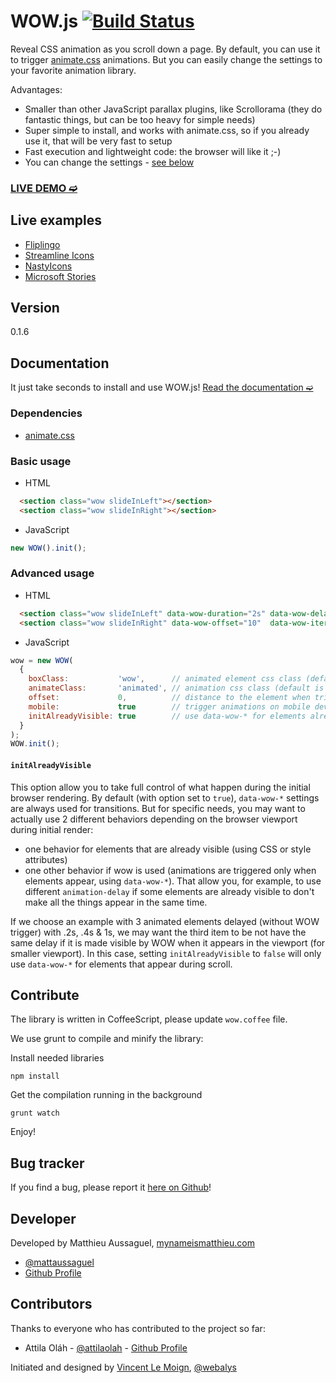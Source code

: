 # WOW.js [![Build Status](https://secure.travis-ci.org/matthieua/WOW.png?branch=master)](http://travis-ci.org/matthieua/WOW)

Reveal CSS animation as you scroll down a page.
By default, you can use it to trigger [animate.css](https://github.com/daneden/animate.css) animations.
But you can easily change the settings to your favorite animation library.

Advantages:
- Smaller than other JavaScript parallax plugins, like Scrollorama (they do fantastic things, but can be too heavy for simple needs)
- Super simple to install, and works with animate.css, so if you already use it, that will be very fast to setup
- Fast execution and lightweight code: the browser will like it ;-)
- You can change the settings - [see below](#advanced-usage)

### [LIVE DEMO ➫](http://mynameismatthieu.com/WOW/)

## Live examples

- [Fliplingo](https://www.fliplingo.com)
- [Streamline Icons](http://www.streamlineicons.com)
- [NastyIcons](http://www.nastyicons.com)
- [Microsoft Stories](http://www.microsoft.com/en-us/news/stories/garage/)


## Version

0.1.6

## Documentation

It just take seconds to install and use WOW.js!
[Read the documentation ➫](http://mynameismatthieu.com/WOW/docs.html)

### Dependencies
- [animate.css](https://github.com/daneden/animate.css)

### Basic usage

- HTML

```html
  <section class="wow slideInLeft"></section>
  <section class="wow slideInRight"></section>
```

- JavaScript

```javascript
new WOW().init();
```

### Advanced usage

- HTML

```html
  <section class="wow slideInLeft" data-wow-duration="2s" data-wow-delay="5s"></section>
  <section class="wow slideInRight" data-wow-offset="10"  data-wow-iteration="10"></section>
```

- JavaScript

```javascript
wow = new WOW(
  {
    boxClass:           'wow',      // animated element css class (default is wow)
    animateClass:       'animated', // animation css class (default is animated)
    offset:             0,          // distance to the element when triggering the animation (default is 0)
    mobile:             true        // trigger animations on mobile devices (true is default)
    initAlreadyVisible: true        // use data-wow-* for elements already visible (true is default)
  }
);
WOW.init();
```

#### `initAlreadyVisible`

This option allow you to take full control of what happen during the initial browser rendering.
By default (with option set to `true`), `data-wow-*` settings are always used for transitions.
But for specific needs, you may want to actually use 2 different behaviors depending on the browser viewport during initial render:
- one behavior for elements that are already visible (using CSS or style attributes)
- one other behavior if wow is used (animations are triggered only when elements appear, using `data-wow-*`).
That allow you, for example, to use different `animation-delay` if some elements are already visible to don't make all the things appear in the same time.

If we choose an example with 3 animated elements delayed (without WOW trigger) with .2s, .4s & 1s, we may want the third item to be not have the same delay if it is made visible by WOW when it appears in the viewport (for smaller viewport). In this case, setting `initAlreadyVisible` to `false` will only use `data-wow-*` for elements that appear during scroll.

## Contribute

The library is written in CoffeeScript, please update `wow.coffee` file.

We use grunt to compile and minify the library:

Install needed libraries

```
npm install
```

Get the compilation running in the background

```
grunt watch
```

Enjoy!

## Bug tracker

If you find a bug, please report it [here on Github](https://github.com/matthieua/WOW/issues)!

## Developer

Developed by Matthieu Aussaguel, [mynameismatthieu.com](http://mynameismatthieu.com)

+ [@mattaussaguel](http://twitter.com/mattaussaguel)
+ [Github Profile](http://github.com/matthieua)

## Contributors

Thanks to everyone who has contributed to the project so far:

- Attila Oláh - [@attilaolah](http://twitter.com/attilaolah) - [Github Profile](http://github.com/attilaolah)

Initiated and designed by [Vincent Le Moign](http://www.webalys.com/), [@webalys](https://twitter.com/webalys)
